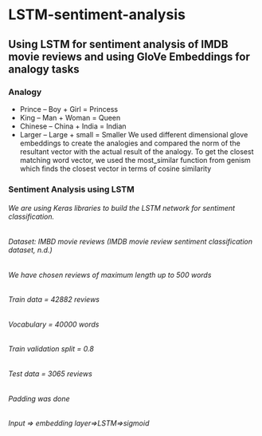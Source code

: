 # LSTM-sentiment-analysis
## Using LSTM for sentiment analysis of IMDB movie reviews and using GloVe Embeddings for analogy tasks
### Analogy
- Prince – Boy + Girl = Princess
- King – Man + Woman = Queen
- Chinese – China + India = Indian
- Larger – Large + small = Smaller
We used different dimensional glove embeddings to create the analogies and compared the norm of the resultant vector with the actual result of the analogy. To get the closest matching word vector, we used the most_similar function from genism which finds the closest vector in terms of cosine similarity

### Sentiment Analysis using LSTM
###### We are using Keras libraries to build the LSTM network for sentiment classification.
###### Dataset: IMBD movie reviews (IMDB movie review sentiment classification dataset, n.d.)
###### We have chosen reviews of maximum length up to 500 words
###### Train data = 42882 reviews
###### Vocabulary = 40000 words
###### Train validation split = 0.8
###### Test data = 3065 reviews
###### Padding was done
###### Input => embedding layer=>LSTM=>sigmoid
